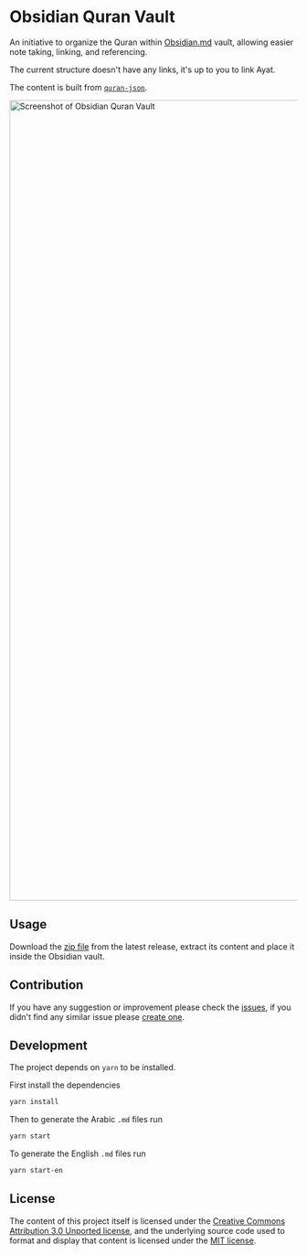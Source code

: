 # Obsidian Quran Vault

An initiative to organize the Quran within [Obsidian.md](https://obsidian.md) vault, allowing easier note taking, linking, and referencing.

The current structure doesn't have any links, it's up to you to link Ayat.

The content is built from [`quran-json`](https://github.com/risan/quran-json).

<img width="1400" alt="Screenshot of Obsidian Quran Vault" src="https://user-images.githubusercontent.com/351256/145760892-086ec177-26a1-4d7e-9aad-d711e8aa17ad.png">

## Usage

Download the [zip file](https://github.com/AmmarCodes/obsidian-quran-vault/releases/) from the latest release, extract its content and place it inside the Obsidian vault.

## Contribution

If you have any suggestion or improvement please check the [issues](/issues), if you didn't find any similar issue please [create one](https://github.com/AmmarCodes/obsidian-quran-vault/issues/new/choose).

## Development

The project depends on `yarn` to be installed.

First install the dependencies

```bash
yarn install
```

Then to generate the Arabic `.md` files run

```bash
yarn start
```

To generate the English `.md` files run

```bash
yarn start-en
```

## License

The content of this project itself is licensed under the [Creative Commons Attribution 3.0 Unported license](https://creativecommons.org/licenses/by/3.0/), and the underlying source code used to format and display that content is licensed under the [MIT license](LICENSE.md).
